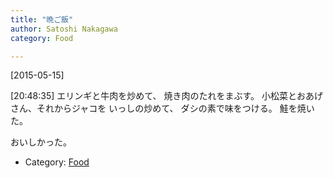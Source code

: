 ```yaml
---
title: "晩ご飯"
author: Satoshi Nakagawa
category: Food

---
```


[2015-05-15]  

 [20:48:35]
エリンギと牛肉を炒めて、
焼き肉のたれをまぶす。
小松菜とおあげさん、それからジャコを
いっしの炒めて、
ダシの素で味をつける。
鮭を焼いた。

 おいしかった。

- Category: [Food](categories.html#Food)


